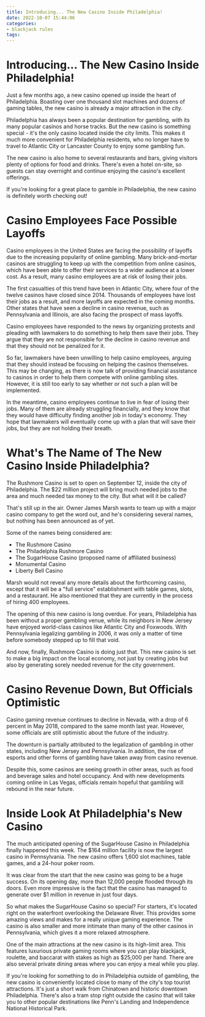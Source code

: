 ```yaml
---
title: Introducing... The New Casino Inside Philadelphia!
date: 2022-10-07 15:44:06
categories:
- blackjack rules
tags:
---
```



#  Introducing... The New Casino Inside Philadelphia!

Just a few months ago, a new casino opened up inside the heart of Philadelphia. Boasting over one thousand slot machines and dozens of gaming tables, the new casino is already a major attraction in the city.

Philadelphia has always been a popular destination for gambling, with its many popular casinos and horse tracks. But the new casino is something special - it's the only casino located inside the city limits. This makes it much more convenient for Philadelphia residents, who no longer have to travel to Atlantic City or Lancaster County to enjoy some gambling fun.

The new casino is also home to several restaurants and bars, giving visitors plenty of options for food and drinks. There's even a hotel on-site, so guests can stay overnight and continue enjoying the casino's excellent offerings.

If you're looking for a great place to gamble in Philadelphia, the new casino is definitely worth checking out!

#  Casino Employees Face Possible Layoffs

Casino employees in the United States are facing the possibility of layoffs due to the increasing popularity of online gambling. Many brick-and-mortar casinos are struggling to keep up with the competition from online casinos, which have been able to offer their services to a wider audience at a lower cost. As a result, many casino employees are at risk of losing their jobs.

The first casualties of this trend have been in Atlantic City, where four of the twelve casinos have closed since 2014. Thousands of employees have lost their jobs as a result, and more layoffs are expected in the coming months. Other states that have seen a decline in casino revenue, such as Pennsylvania and Illinois, are also facing the prospect of mass layoffs.

Casino employees have responded to the news by organizing protests and pleading with lawmakers to do something to help them save their jobs. They argue that they are not responsible for the decline in casino revenue and that they should not be penalized for it.

So far, lawmakers have been unwilling to help casino employees, arguing that they should instead be focusing on helping the casinos themselves. This may be changing, as there is now talk of providing financial assistance to casinos in order to help them compete with online gambling sites. However, it is still too early to say whether or not such a plan will be implemented.

In the meantime, casino employees continue to live in fear of losing their jobs. Many of them are already struggling financially, and they know that they would have difficulty finding another job in today's economy. They hope that lawmakers will eventually come up with a plan that will save their jobs, but they are not holding their breath.

#  What's The Name of The New Casino Inside Philadelphia? 

The Rushmore Casino is set to open on September 12, inside the city of Philadelphia. The $22 million project will bring much needed jobs to the area and much needed tax money to the city. But what will it be called?

That's still up in the air. Owner James Marsh wants to team up with a major casino company to get the word out, and he's considering several names, but nothing has been announced as of yet.

Some of the names being considered are: 
- The Rushmore Casino
- The Philadelphia Rushmore Casino
- The SugarHouse Casino (proposed name of affiliated business) 
- Monumental Casino
- Liberty Bell Casino 

Marsh would not reveal any more details about the forthcoming casino, except that it will be a "full service" establishment with table games, slots, and a restaurant. He also mentioned that they are currently in the process of hiring 400 employees. 

The opening of this new casino is long overdue. For years, Philadelphia has been without a proper gambling venue, while its neighbors in New Jersey have enjoyed world-class casinos like Atlantic City and Foxwoods. With Pennsylvania legalizing gambling in 2006, it was only a matter of time before somebody stepped up to fill that void. 

And now, finally, Rushmore Casino is doing just that. This new casino is set to make a big impact on the local economy, not just by creating jobs but also by generating sorely needed revenue for the city government.

#  Casino Revenue Down, But Officials Optimistic 

Casino gaming revenue continues to decline in Nevada, with a drop of 6 percent in May 2018, compared to the same month last year. However, some officials are still optimistic about the future of the industry.

The downturn is partially attributed to the legalization of gambling in other states, including New Jersey and Pennsylvania. In addition, the rise of esports and other forms of gambling have taken away from casino revenue.

Despite this, some casinos are seeing growth in other areas, such as food and beverage sales and hotel occupancy. And with new developments coming online in Las Vegas, officials remain hopeful that gambling will rebound in the near future.

#  Inside Look At Philadelphia's New Casino

The much anticipated opening of the SugarHouse Casino in Philadelphia finally happened this week. The $164 million facility is now the largest casino in Pennsylvania. The new casino offers 1,600 slot machines, table games, and a 24-hour poker room.

It was clear from the start that the new casino was going to be a huge success. On its opening day, more than 12,000 people flooded through its doors. Even more impressive is the fact that the casino has managed to generate over $1 million in revenue in just four days.

So what makes the SugarHouse Casino so special? For starters, it's located right on the waterfront overlooking the Delaware River. This provides some amazing views and makes for a really unique gaming experience. The casino is also smaller and more intimate than many of the other casinos in Pennsylvania, which gives it a more relaxed atmosphere.

One of the main attractions at the new casino is its high-limit area. This features luxurious private gaming rooms where you can play blackjack, roulette, and baccarat with stakes as high as $25,000 per hand. There are also several private dining areas where you can enjoy a meal while you play.

If you're looking for something to do in Philadelphia outside of gambling, the new casino is conveniently located close to many of the city's top tourist attractions. It's just a short walk from Chinatown and historic downtown Philadelphia. There's also a tram stop right outside the casino that will take you to other popular destinations like Penn's Landing and Independence National Historical Park.